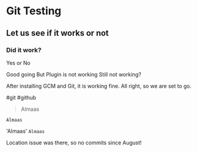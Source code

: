 # Git Testing
## Let us see if it works or not
### Did it work?
Yes or No

Good going
But Plugin is not working
Still not working?


After installing GCM and Git, it is working fine.
All right, so we are set to go.

#git #github

>Almaas

	Almaas

'Almaas'
`Almaas`

Location issue was there, so no commits since August!




